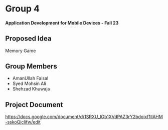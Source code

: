 # Group 4
#### Application Development for Mobile Devices - Fall 23

## Proposed Idea 
Memory Game

## Group Members 
- AmanUllah Faisal
- Syed Mohsin Ali
- Shehzad Khuwaja

## Project Document
https://docs.google.com/document/d/1SRXU_lOb1XVdPAZ3rY2bdoixf1llAHM-sskoQjclifw/edit
